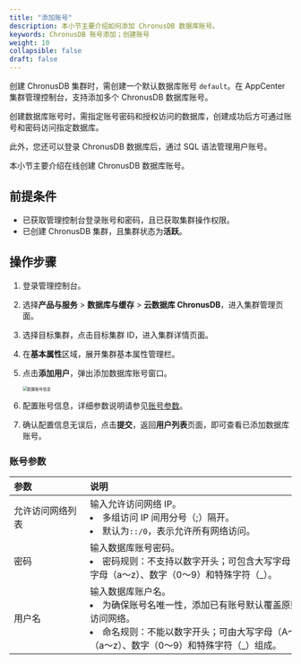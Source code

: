 ```yaml
---
title: "添加账号"
description: 本小节主要介绍如何添加 ChronusDB 数据库账号。 
keywords: ChronusDB 账号添加；创建账号
weight: 10
collapsible: false
draft: false
---
```



创建 ChronusDB 集群时，需创建一个默认数据库账号 `default`。在 AppCenter 集群管理控制台，支持添加多个 ChronusDB 数据库账号。

创建数据库账号时，需指定账号密码和授权访问的数据库，创建成功后方可通过账号和密码访问指定数据库。

此外，您还可以登录 ChronusDB 数据库后，通过 SQL 语法管理用户账号。

本小节主要介绍在线创建 ChronusDB 数据库账号。

## 前提条件

- 已获取管理控制台登录账号和密码，且已获取集群操作权限。
- 已创建 ChronusDB 集群，且集群状态为**活跃**。

## 操作步骤

1. 登录管理控制台。
2. 选择**产品与服务** > **数据库与缓存** > **云数据库 ChronusDB**，进入集群管理页面。
3. 选择目标集群，点击目标集群 ID，进入集群详情页面。
4. 在**基本属性**区域，展开集群基本属性管理栏。
5. 点击**添加用户**，弹出添加数据库账号窗口。
   
   <img src="../../../_images/set_user_info.png" alt="配置账号信息" style="zoom:50%;" />

6. 配置账号信息，详细参数说明请参见[账号参数](#账号参数)。

7. 确认配置信息无误后，点击**提交**，返回**用户列表**页面，即可查看已添加数据库账号。

### 账号参数

|  <span style="display:inline-block;width:120px">参数</span> | <span style="display:inline-block;width:480px">说明</span>  |
|:--- |:--- |
| 允许访问网络列表| 输入允许访问网络 IP。<li>多组访问 IP 间用分号（;）隔开。 <li>默认为`::/0`，表示允许所有网络访问。|
| 密码 |  输入数据库账号密码。<li>密码规则：不支持以数字开头；可包含大写字母（A～Z)、小写字母（a～z）、数字（0～9）和特殊字符（_）。 |
| 用户名 |  输入数据库账户名。<li>为确保账号名唯一性，添加已有账号默认覆盖原账号密码和允许访问网络。<li>命名规则：不能以数字开头；可由大写字母（A～Z)、小写字母（a～z）、数字（0～9）和特殊字符（_）组成。 |
